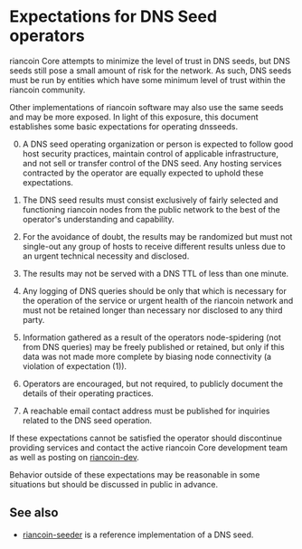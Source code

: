 Expectations for DNS Seed operators
====================================

riancoin Core attempts to minimize the level of trust in DNS seeds,
but DNS seeds still pose a small amount of risk for the network.
As such, DNS seeds must be run by entities which have some minimum
level of trust within the riancoin community.

Other implementations of riancoin software may also use the same
seeds and may be more exposed. In light of this exposure, this
document establishes some basic expectations for operating dnsseeds.

0. A DNS seed operating organization or person is expected to follow good
host security practices, maintain control of applicable infrastructure,
and not sell or transfer control of the DNS seed. Any hosting services
contracted by the operator are equally expected to uphold these expectations.

1. The DNS seed results must consist exclusively of fairly selected and
functioning riancoin nodes from the public network to the best of the
operator's understanding and capability.

2. For the avoidance of doubt, the results may be randomized but must not
single-out any group of hosts to receive different results unless due to an
urgent technical necessity and disclosed.

3. The results may not be served with a DNS TTL of less than one minute.

4. Any logging of DNS queries should be only that which is necessary
for the operation of the service or urgent health of the riancoin
network and must not be retained longer than necessary nor disclosed
to any third party.

5. Information gathered as a result of the operators node-spidering
(not from DNS queries) may be freely published or retained, but only
if this data was not made more complete by biasing node connectivity
(a violation of expectation (1)).

6. Operators are encouraged, but not required, to publicly document the
details of their operating practices.

7. A reachable email contact address must be published for inquiries
related to the DNS seed operation.

If these expectations cannot be satisfied the operator should
discontinue providing services and contact the active riancoin
Core development team as well as posting on
[riancoin-dev](https://groups.google.com/forum/#!forum/riancoin-dev).

Behavior outside of these expectations may be reasonable in some
situations but should be discussed in public in advance.

See also
----------
- [riancoin-seeder](https://github.com/pooler/riancoin-seeder) is a reference implementation of a DNS seed.
